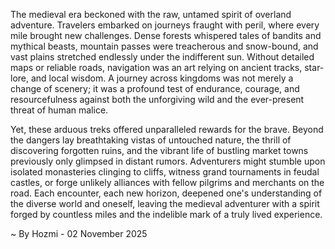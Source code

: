 
The medieval era beckoned with the raw, untamed spirit of overland adventure. Travelers embarked on journeys fraught with peril, where every mile brought new challenges. Dense forests whispered tales of bandits and mythical beasts, mountain passes were treacherous and snow-bound, and vast plains stretched endlessly under the indifferent sun. Without detailed maps or reliable roads, navigation was an art relying on ancient tracks, star-lore, and local wisdom. A journey across kingdoms was not merely a change of scenery; it was a profound test of endurance, courage, and resourcefulness against both the unforgiving wild and the ever-present threat of human malice.

Yet, these arduous treks offered unparalleled rewards for the brave. Beyond the dangers lay breathtaking vistas of untouched nature, the thrill of discovering forgotten ruins, and the vibrant life of bustling market towns previously only glimpsed in distant rumors. Adventurers might stumble upon isolated monasteries clinging to cliffs, witness grand tournaments in feudal castles, or forge unlikely alliances with fellow pilgrims and merchants on the road. Each encounter, each new horizon, deepened one's understanding of the diverse world and oneself, leaving the medieval adventurer with a spirit forged by countless miles and the indelible mark of a truly lived experience.

~ By Hozmi - 02 November 2025
